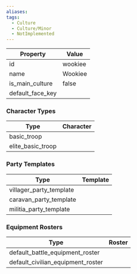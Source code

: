 ```yaml
---
aliases: 
tags:
  - Culture
  - Culture/Minor
  - NotImplemented
---
```


| Property         | Value   |
| ---------------- | ------- |
| id               | wookiee |
| name             | Wookiee |
| is_main_culture  | false   |
| default_face_key |         |

### Character Types
| Type              | Character |
| ----------------- | --------- |
| basic_troop       |           |
| elite_basic_troop |           |

### Party Templates
| Type                    | Template |
| ----------------------- | -------- |
| villager_party_template |          |
| caravan_party_template  |          |
| militia_party_template  |          |

### Equipment Rosters
| Type                              | Roster |
| --------------------------------- | ------ |
| default_battle_equipment_roster   |        |
| default_civilian_equipment_roster |        |